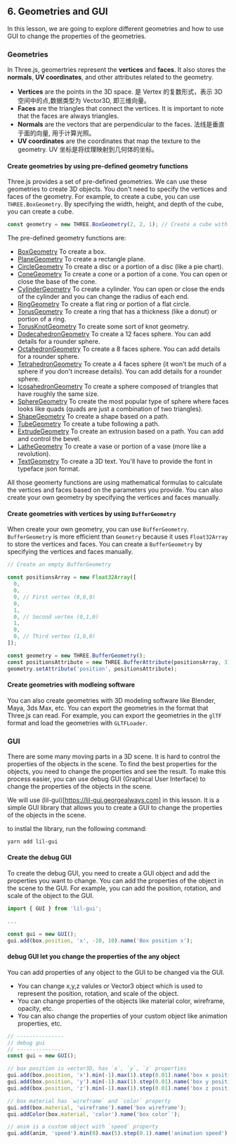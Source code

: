 ## 6. Geometries and GUI

In this lesson, we are going to explore different geometries and how to use GUI to change the properties of the geometries.

### Geometries

In Three.js, geomertries represent the **vertices** and **faces**. It also stores the **normals**, **UV coordinates**, and other attributes related to the geometry.

- **Vertices** are the points in the 3D space. 是 Vertex 的复数形式，表示 3D 空间中的点,数据类型为 Vector3D, 即三维向量。
- **Faces** are the triangles that connect the vertices. It is important to note that the faces are always triangles.
- **Normals** are the vectors that are perpendicular to the faces. 法线是垂直于面的向量, 用于计算光照。
- **UV coordinates** are the coordinates that map the texture to the geometry. UV 坐标是将纹理映射到几何体的坐标。

#### Create geometries by using pre-defined geometry functions

Three.js provides a set of pre-defined geometries. We can use these geometries to create 3D objects. You don't need to specify the vertices and faces of the geometry. For example, to create a cube, you can use `THREE.BoxGeometry`. By specifying the width, height, and depth of the cube, you can create a cube.

```javascript
const geometry = new THREE.BoxGeometry(2, 2, 1); // Create a cube with width 2, height 2, and depth 1
```

The pre-defined geometry functions are:

- [BoxGeometry](https://threejs.org/docs/#api/en/geometries/BoxGeometry) To create a box.
- [PlaneGeometry](https://threejs.org/docs/#api/en/geometries/PlaneGeometry) To create a rectangle plane.
- [CircleGeometry](https://threejs.org/docs/#api/en/geometries/CircleGeometry) To create a disc or a portion of a disc (like a pie chart).
- [ConeGeometry](https://threejs.org/docs/#api/en/geometries/ConeGeometry) To create a cone or a portion of a cone. You can open or close the base of the cone.
- [CylinderGeometry](https://threejs.org/docs/#api/en/geometries/CylinderGeometry) To create a cylinder. You can open or close the ends of the cylinder and you can change the radius of each end.
- [RingGeometry](https://threejs.org/docs/#api/en/geometries/RingGeometry) To create a flat ring or portion of a flat circle.
- [TorusGeometry](https://threejs.org/docs/#api/en/geometries/TorusGeometry) To create a ring that has a thickness (like a donut) or portion of a ring.
- [TorusKnotGeometry](https://threejs.org/docs/#api/en/geometries/TorusKnotGeometry) To create some sort of knot geometry.
- [DodecahedronGeometry](https://threejs.org/docs/#api/en/geometries/DodecahedronGeometry) To create a 12 faces sphere. You can add details for a rounder sphere.
- [OctahedronGeometry](https://threejs.org/docs/#api/en/geometries/OctahedronGeometry) To create a 8 faces sphere. You can add details for a rounder sphere.
- [TetrahedronGeometry](https://threejs.org/docs/#api/en/geometries/TetrahedronGeometry) To create a 4 faces sphere (it won't be much of a sphere if you don't increase details). You can add details for a rounder sphere.
- [IcosahedronGeometry](https://threejs.org/docs/#api/en/geometries/IcosahedronGeometry) To create a sphere composed of triangles that have roughly the same size.
- [SphereGeometry](https://threejs.org/docs/#api/en/geometries/SphereGeometry) To create the most popular type of sphere where faces looks like quads (quads are just a combination of two triangles).
- [ShapeGeometry](https://threejs.org/docs/#api/en/geometries/ShapeGeometry) To create a shape based on a path.
- [TubeGeometry](https://threejs.org/docs/#api/en/geometries/TubeGeometry) To create a tube following a path.
- [ExtrudeGeometry](https://threejs.org/docs/#api/en/geometries/ExtrudeGeometry) To create an extrusion based on a path. You can add and control the bevel.
- [LatheGeometry](https://threejs.org/docs/#api/en/geometries/LatheGeometry) To create a vase or portion of a vase (more like a revolution).
- [TextGeometry](https://threejs.org/docs/?q=textge#examples/en/geometries/TextGeometry) To create a 3D text. You'll have to provide the font in typeface json format.

All those geomerty functions are using mathematical formulas to calculate the vertices and faces based on the parameters you provide. You can also create your own geometry by specifying the vertices and faces manually.

#### Create geometries with vertices by using `BufferGeometry`

When create your own geometry, you can use `BufferGeometry`. `BufferGeometry` is more efficient than `Geometry` because it uses `Float32Array` to store the vertices and faces. You can create a `BufferGeometry` by specifying the vertices and faces manually.

```javascript
// Create an empty BufferGeometry

const positionsArray = new Float32Array([
  0,
  0,
  0, // First vertex (0,0,0)
  0,
  1,
  0, // Second vertex (0,1,0)
  1,
  0,
  0, // Third vertex (1,0,0)
]);

const geometry = new THREE.BufferGeometry();
const positionsAttribute = new THREE.BufferAttribute(positionsArray, 3);
geometry.setAttribute('position', positionsAttribute);
```

#### Create geometries with modleing software

You can also create geometries with 3D modeling software like Blender, Maya, 3ds Max, etc. You can export the geometries in the format that Three.js can read. For example, you can export the geometries in the `glTF` format and load the geometries with `GLTFLoader`.

### GUI

There are some many moving parts in a 3D scene. It is hard to control the properties of the objects in the scene. To find the best properties for the objects, you need to change the properties and see the result. To make this process easier, you can use debug GUI (Graphical User Interface) to change the properties of the objects in the scene.

We will use (lil-gui)[https://lil-gui.georgealways.com] in this lesson. It is a simple GUI library that allows you to create a GUI to change the properties of the objects in the scene.

to instlal the library, run the following command:

```bash
yarn add lil-gui
```

#### Create the debug GUI

To create the debug GUI, you need to create a GUI object and add the properties you want to change. You can add the properties of the object in the scene to the GUI. For example, you can add the position, rotation, and scale of the object to the GUI.

```javascript
import { GUI } from 'lil-gui';

...

const gui = new GUI();
gui.add(box.position, 'x', -10, 10).name('Box position x');
```

#### debug GUI let you change the properties of the any object

You can add properties of any object to the GUI to be changed via the GUI.

- You can change x,y,z valules or Vector3 object which is used to represent the position, rotation, and scale of the object.
- You can change properties of the objects like material color, wireframe, opacity, etc.
- You can also change the properties of your custom object like animation properties, etc.

```javascript
// ---------------
// debug gui
// ---------------
const gui = new GUI();

// box position is vector3D, has `x`, `y`, `z` properties
gui.add(box.position, 'x').min(-1).max(1).step(0.01).name('box x position');
gui.add(box.position, 'y').min(-1).max(1).step(0.01).name('box y position');
gui.add(box.position, 'z').min(-1).max(1).step(0.01).name('box z position');

// box material has `wireframe` and `color` property
gui.add(box.material, 'wireframe').name('box wireframe');
gui.addColor(box.material, 'color').name('box color`');

// anim is a custom object with `speed` property
gui.add(anim, 'speed').min(0).max(5).step(0.1).name('animation speed');
```
